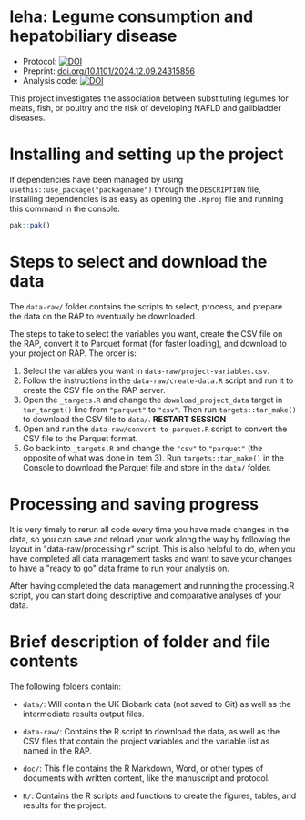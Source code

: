 # leha: Legume consumption and hepatobiliary disease

-   Protocol:
    [![DOI](https://zenodo.org/badge/DOI/10.5281/zenodo.11670547.svg)](https://doi.org/10.5281/zenodo.11670547)
-   Preprint:
    [doi.org/10.1101/2024.12.09.24315856](https://doi.org/10.1101/2024.12.09.24315856)
-   Analysis code:
    [![DOI](https://zenodo.org/badge/DOI/10.5281/zenodo.14598565.svg)](https://doi.org/10.5281/zenodo.14598565)

This project investigates the association between substituting legumes
for meats, fish, or poultry and the risk of developing NAFLD and
gallbladder diseases.

# Installing and setting up the project

If dependencies have been managed by using
`usethis::use_package("packagename")` through the `DESCRIPTION` file,
installing dependencies is as easy as opening the `.Rproj` file and
running this command in the console:

``` r
pak::pak()
```

# Steps to select and download the data

The `data-raw/` folder contains the scripts to select, process, and
prepare the data on the RAP to eventually be downloaded.

The steps to take to select the variables you want, create the CSV file
on the RAP, convert it to Parquet format (for faster loading), and
download to your project on RAP. The order is:

1.  Select the variables you want in `data-raw/project-variables.csv`.
2.  Follow the instructions in the `data-raw/create-data.R` script and
    run it to create the CSV file on the RAP server.
3.  Open the `_targets.R` and change the `download_project_data` target
    in `tar_target()` line from `"parquet"` to `"csv"`. Then run
    `targets::tar_make()` to download the CSV file to `data/`. **RESTART
    SESSION**
4.  Open and run the `data-raw/convert-to-parquet.R` script to convert
    the CSV file to the Parquet format.
5.  Go back into `_targets.R` and change the `"csv"` to `"parquet"` (the
    opposite of what was done in item 3). Run `targets::tar_make()` in
    the Console to download the Parquet file and store in the `data/`
    folder.

# Processing and saving progress

It is very timely to rerun all code every time you have made changes in
the data, so you can save and reload your work along the way by
following the layout in "data-raw/processing.r" script. This is also
helpful to do, when you have completed all data management tasks and
want to save your changes to have a "ready to go" data frame to run your
analysis on.

After having completed the data management and running the processing.R
script, you can start doing descriptive and comparative analyses of your
data.

# Brief description of folder and file contents

The following folders contain:

-   `data/`: Will contain the UK Biobank data (not saved to Git) as well
    as the intermediate results output files.

-   `data-raw/`: Contains the R script to download the data, as well as
    the CSV files that contain the project variables and the variable
    list as named in the RAP.

-   `doc/`: This file contains the R Markdown, Word, or other types of
    documents with written content, like the manuscript and protocol.

-   `R/`: Contains the R scripts and functions to create the figures,
    tables, and results for the project.

